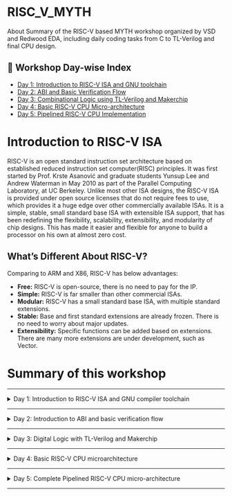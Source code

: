 # RISC_V_MYTH
About Summary of the RISC-V based MYTH workshop organized by VSD and Redwood EDA, including daily coding tasks from C to TL-Verilog and final CPU design.

## 📅 Workshop Day-wise Index

- [Day 1: Introduction to RISC-V ISA and GNU toolchain](https://github.com/kranthiuppada/RISC_V_MYTH/tree/main/LAB_WORK/Day_1)
- [Day 2: ABI and Basic Verification Flow](https://github.com/kranthiuppada/RISC_V_MYTH/tree/main/LAB_WORK/DAY_2)
- [Day 3: Combinational Logic using TL-Verilog and Makerchip](https://github.com/kranthiuppada/RISC_V_MYTH/tree/main/LAB_WORK/DAY_3)
- [Day 4: Basic RISC-V CPU Micro-architecture](https://github.com/kranthiuppada/RISC_V_MYTH/tree/main/LAB_WORK/DAY_4)
- [Day 5: Pipelined RISC-V CPU Implementation](https://github.com/kranthiuppada/RISC_V_MYTH/tree/main/LAB_WORK/DAY_5)


# Introduction to RISC-V ISA

RISC-V is an open standard instruction set architecture based on established reduced instruction set computer(RISC) principles. It was first started by Prof. Krste Asanović and graduate students Yunsup Lee and Andrew Waterman in May 2010 as part of the Parallel Computing Laboratory, at UC Berkeley. Unlike most other ISA designs, the RISC-V ISA is provided under open source licenses that do not require fees to use, which provides it a huge edge over other commercially available ISAs. It is a simple, stable, small standard base ISA with extensible ISA support, that has been redefining the flexibility, scalability, extensibility, and modularity of chip designs. This has made it easier and flexible for anyone to build a processor on his own at almost zero cost. 

## What’s Different About RISC-V?

   Comparing to ARM and X86, RISC-V has below advantages:

   - **Free:** RISC-V is open-source, there is no need to pay for the IP.
   - **Simple:** RISC-V is far smaller than other commercial ISAs.
   - **Modular:** RISC-V has a small standard base ISA, with multiple standard extensions.
   - **Stable:** Base and first standard extensions are already frozen. There is no need to worry about major updates.
   - **Extensibility:** Specific functions can be added based on extensions. There are many more extensions are under development, such as Vector.

# Summary of this workshop

******************************************************************************************************************************************************

<details>
  <summary>Day 1: Introduction to RISC-V ISA and GNU compiler toolchain</summary>

## Labs for Day 1  
**1. Simple c program for adding numbers between 1 to n**

    #include <stdio.h>

    int main() {
    int i, sum = 0, n = 5;
    for (i=1; i <= n; ++i) {
    sum += i; }
    printf("Sum of numbers from 1 to %d is %d\n", n, sum);
    return 0;

    }

This is the c code for adding numbers, make a file named sm1ton.c and paste this  in that file.

**Steps to run this**

1. Open the linux terminal and type
   
        gcc 1ton.c

3. And then type
  
        ./a.out
   
Then you will see the following output results

![image](https://github.com/user-attachments/assets/31b4a2ff-7d0a-46f8-b8c0-e601cfa2a2a8)

**2. Simulation of the same 1ton program but with Spike**

Run the following steps in terminal:

1. Open the terminal and type

        riscv64-unknown-elf-gcc -Ofast -mabi=lp64 -march=rv64i -o 1ton.o 1ton.c        


2. Then type

        spike pk 1ton.o
        

Then you should see the same result as:

![image](https://github.com/user-attachments/assets/8e469627-92ab-4e73-9670-6e5e4ab942c8)

</details>

******************************************************************************************************************************************************

<details>
  <summary>Day 2: Introduction to ABI and basic verification flow</summary>

## Labs for Day 2
**1. simulating the 1 to n adder but using ABI**

Run the following steps in the terminal:
1. Open the terminal and make a file names 1to9_custom.c
2. and type this in it
   
        #include <stdio.h>

        extern int load(int x, int y); 

        int main() {
	        int result = 0;
       	        int count = 2;
    	        result = load(0x0, count+1);
    	        printf("Sum of number from 1 to %d is %d\n", count, result); 
        }


3. Also make another file named load.S. And type this in it

        .section .text
        .global load
        .type load, @function

        load:
	        add 	a4, a0, zero //Initialize sum register a4 with 0x0
	        add 	a2, a0, a1   // store count of 10 in register a2. Register a1 is loaded with 0xa (decimal 10) from main program
	        add	a3, a0, zero // initialize intermediate sum register a3 by 0
        loop:	add 	a4, a3, a4   // Incremental addition
	        addi 	a3, a3, 1    // Increment intermediate register by 1	
	        blt 	a3, a2, loop // If a3 is less than a2, branch to label named <loop>
	        add	a0, a4, zero // Store final result to register a0 so that it can be read by main program
	        ret

4. Then open the terminal and type this after going to the folder in which you have made the two files.

        riscv64-unknown-elf-gcc -Ofast -mabi=lp64 -march=rv64i -o 1to9_custom.o 1to9_custom.c load.S

5. Then type

        spike pk 1to9_custom.o

Then you will see the following results after this:

![image](https://github.com/user-attachments/assets/43e37975-ee6d-4f8e-8bd2-844452451f75)

</details>

******************************************************************************************************************************************************

<details>
  <summary>Day 3: Digital Logic with TL-Verilog and Makerchip</summary>

# Day 3 – Digital Logic with TL-Verilog

## Topics Covered

### ➤ Logic Gates using TL-Verilog
Learned how to implement basic logic gates like AND, OR, NOT, and XOR using TL-Verilog. These gates form the foundation of digital circuit design.

### ➤ Makerchip IDE Introduction
Got familiar with the Makerchip platform, a web-based IDE for TL-Verilog. Explored live simulation, waveform viewing, and real-time logic visualization.

### ➤ Combinational Logic (Adders, Muxes)
Built combinational circuits such as adders and multiplexers that compute outputs purely based on the current inputs without memory or clock.

### ➤ Sequential Logic (Counters, Registers)
Designed logic that depends on clock cycles and stores state across time using registers. Created a basic counter to reinforce clocked logic.

### ➤ Pipelined Logic
Implemented pipelining using TL-Verilog’s timing abstraction. This helps in breaking large operations into stages to increase throughput.

### ➤ State Variables
Explored the use of `$`-prefixed signals to create and maintain state in TL-Verilog, like program counters and accumulators.


## Labs Completed
- Inverter
  1. Go to [Makerchip](makerchip.com) and click on launch makerchip IDE.
  2. Go to editor and place the below TL-Verilog in place of //...

		   $out = !$in;
  3. Then click on 'compile'.
- 2-input logic gates(eg:and gate)
  1. Go to [Makerchip](makerchip.com) and click on launch makerchip IDE.
  2. Go to editor and place the below TL-Verilog in place of //...

		   $out = $in1 && $in2 ;
  3. Then click on 'compile'.
- Vector addition
  1. Go to [Makerchip](makerchip.com) and click on launch makerchip IDE.
  2. Go to editor and place the below TL-Verilog in place of //...

		   $out[4:0] = $in1[3:0] + $in2[3:0];
  3. Then click on 'compile'.
- Multiplexers
  1. Go to [Makerchip](makerchip.com) and click on launch makerchip IDE.
  2. Go to editor and place the below TL-Verilog in place of //...

		   $out = $sel? $in1 : $in2;
  3. Then click on 'compile'.
- Combinational Calculator
  
  1. Go to [Makerchip](makerchip.com) and click on launch makerchip IDE.
  2. Go to editor and place the below TL-Verilog in place of //...

				$sum[31:0] = $val1[31:0] + $val2[31:0];
		   		$diff[31:0] = $val1[31:0] - $val2[31:0];
		   		$prod[31:0] = $val1[31:0] * $val2[31:0];
		   		$quot[31:0] = $val1[31:0] / $val2[31:0];
		​		$out[31:0] = $op[0] ? $sum : $op[1] ? $diff : $op[2] ? $prod : $qout ;

  3. Then click on 'compile'.

   ![Image](https://github.com/user-attachments/assets/4b881ad3-254e-4eea-94aa-9346efdedcdc)
- Sequential Calculator:
 
  1. Go to [Makerchip](makerchip.com) and click on launch makerchip IDE.
  2. Go to editor and place the below TL-Verilog in place of //...

				$sum[31:0] = $val1[31:0] + $val2[31:0];
		   		$diff[31:0] = $val1[31:0] - $val2[31:0];
		   		$prod[31:0] = $val1[31:0] * $val2[31:0];
		   		$quot[31:0] = $val1[31:0] / $val2[31:0];
		​		$out[31:0] = $op[0] ? $sum : $op[1] ? $diff : $op[2] ? $prod : $qout ;
				$out[31:0] = $val1[31:0]

  3. Then click on 'compile'.
   screenshot
- Fibonacci Series:

  The Fibonacci Sequence is a sequence of whole numbers starting with two 1s, where each subsequent value in the sequence is the sum of the previous two values.

  1. Go to [Makerchip](makerchip.com) and click on launch makerchip IDE.
  2. Go to editor and place the below TL-Verilog in place of //...

			$val[15:0] = $reset ? 1 : >>1$val + >>2$val;

  3. Then click on 'compile'.
  
- Pipelining using TL-Verilog:
  
   **Pythagorean Theorem Pipeline**

  1. Go to [Makerchip](makerchip.com) and click on launch makerchip IDE.
  2. Go to editor and place the below TL-Verilog in place of //...

			 |calc
     			 @0
      			   $valid = & $rand_valid[1:0];  // Valid with 1/4 probability
                                      			 // (& over two random bits).
   
  			 // DUT (Design Under Test)
   			|calc
      			?$valid
        			 // Pythagoras's Theorem
        			 @1
            			$aa_sq[7:0] = $aa[3:0] ** 2;
           			 $bb_sq[7:0] = $bb[3:0] ** 2;
        			 @2
            			$cc_sq[8:0] = $aa_sq + $bb_sq;
        			 @3
            			$cc[4:0] = sqrt($cc_sq);
	    
   3. Then click on 'compile'.
 -Final calculator with validity and memory:
 
   1. Go to [Makerchip](makerchip.com) and click on launch makerchip IDE.
   2. Go to editor and place the below TL-Verilog in place of //...

		|calc
    		  @0
      		   $reset = *reset;
     		 @1
         		$valid[0:0] = $reset ? '0 : >>1$valid + 1;
         		$valid_or_reset = $valid || $reset;
         		$val2[31:0] = $rand2;
        		 $val1[31:0] = >>2$out;
         
     		 ?$valid_or_reset
         		@1
            		$sum[31:0] = $val2[31:0] + $val1[31:0];
            		$diff[31:0] = $val2[31:0] - $val1[31:0];
   			 $prod[31:0] = $val2[31:0] * $val1[31:0];
            		$div[31:0] = $val2[31:0] / $val1[31:0];

      		@2
      		?$valid_or_reset
         		@2
           		 $out[31:0] = $reset ? '0:
                  		    $op[2:0] == 0 ? $sum :
                   		   $op[2:0] == 1 ? $diff :
                      		$op[2:0] == 2 ? $prod :
                      		$op[2:0] == 3 ? $div :
                      		$op[2:0] == 4 ? >>2$mem : >>2$out;
            		$mem[31:0] = $reset ? '0:
                      		$op[2:0] == 5 ? $val1:
                      		>>2$mem;
	    
    3. Then click on 'compile'.

## References
- [Workshop Slides (Day 3)](https://github.com/stevehoover/RISC-V_MYTH_Workshop)

  
   </details>

******************************************************************************************************************************************************

<details>
  <summary>Day 4: Basic RISC-V CPU microarchitecture</summary>
  ## Basic structure of RISC-V CPU microarchitecture
  

#### PC MUX
In RISC-V, the PC MUX (Program Counter Multiplexer) is a circuit that selects the next instruction to be executed based on various factors, including the type of instruction.

#### Rd Imem
In RISC-V architecture, IMEM Rd refers to the Read operation from the Instruction Memory (IMEM). This operation fetches the instruction from memory, given an address provided by the Program Counter (PC), and sends it to the processor.

#### Decoder
In RISC-V, the decoder is a crucial component that translates binary instruction codes into the control signals needed for the processor to execute the instruction.

#### Read/Write register
These are the register in RISC-V for read and write memory. Their are 32 registers like this in a RISC-V microachitecture.

#### ALU 
ALU stands for Arithmetic Logic Unit, a fundamental component of a computer's central processing unit (CPU). It's responsible for performing arithmetic operations (like addition, subtraction, multiplication, division) and logical operations (like AND, OR, NOT, XOR) on binary data.

## Labs for day 4

**1. Fetch and Decode**
1. Go to [Makerchip](makerchip.com) and click on launch makerchip IDE.
2. Go to editor and place the below TL-Verilog in place of //...

 		  |cpu
     		 @0
       		  $reset = *reset;
       		  $pc[31:0] = >>1$reset ? '0 :  (>>1$pc + 32'd4);
         
     		 @1
     		    $imem_rd_en = ! $reset;
    		     $imem_rd_addr[M4_IMEM_INDEX_CNT - 1:0] = $pc[M4_IMEM_INDEX_CNT + 1:2];
         
         
         $instr[31:0] = $imem_rd_data[31:0];
         
         $is_i_instr = $instr[6:2] ==? 5'b0000x ||
                       $instr[6:2] ==? 5'b001x0 ||
                       $instr[6:2] ==? 5'b11001 ||
                       $instr[6:2] ==? 5'b00100;
         
         $is_r_instr = $instr[6:2] ==? 5'b01011 ||
                       $instr[6:2] ==? 5'b011x0 ||
                       $instr[6:2] ==? 5'b10100;
         
         $is_s_instr = $instr[6:2] ==? 5'b0100x;
         
         $is_b_instr = $instr[6:2] ==? 5'b11000;
         
         $is_j_instr = $instr[6:2] ==? 5'b11011;
         
         $is_u_instr = $instr[6:2] ==? 5'b0x101;
         
         $imm[31:0] = $is_i_instr ? { {21{$instr[31]}}, $instr[30:20] } :
                      $is_s_instr ? { {21{$instr[31]}}, $instr[30:25], $instr[11:7] } :
                      $is_b_instr ? { {20{$instr[31]}}, $instr[7], $instr[31:25], $instr[11:8], 1'b0 } :
                      $is_u_instr ? { $instr[31:12] , 12'b0 } : 
                      $is_j_instr ? { {12{$instr[31]}}, $instr[19:12], $instr[20], $instr[30:21], 1'b0 } :
                      32'b0 ;
         
         
         $rs1[4:0] = $instr[19:15];
         $rs2[4:0] = $instr[24:20];
         $rd[4:0] = $instr[11:7];
         $funct7[6:0] = $instr[31:25];
         $funct3[2:0] = $instr[14:12];
         $opcode[6:0] = $instr[6:0];
         
         
         
         $rs1_valid = $is_r_instr || $is_i_instr || $is_s_instr || $is_b_instr  ;
         ?$rs1_valid
            $rs1[4:0] = $instr[19:15];
         
         
         $rs2_valid = $is_r_instr || $is_s_instr || $is_b_instr ;
         ?$rs2_valid
            $rs2[4:0] = $instr[24:20];
         
         
         $rd_valid = $is_r_instr || $is_i_instr || $is_u_instr || $is_j_instr;
         ?$rd_valid
            $rd[4:0] = $instr[11:7];
         
         $funct7_valid = $is_r_instr ;
         ?$funct7_valid
            $funct7[6:0] = $instr[31:25];
         
         $funct3_valid = $is_r_instr || $is_i_instr || $is_s_instr || $is_b_instr;
         ?$funct3_valid
            $funct3[2:0] = $instr[14:12];
         
         $opcode_valid = $is_i_instr ||  $is_r_instr || $is_s_instr || $is_b_instr || $is_j_instr || $is_u_instr;
         ?$opcode_valid
            $opcode[6:0] = $instr[6:0];
         
         
         $dec_bits[10:0] = { $funct7[5], $funct3, $opcode };
         
         
         $is_add = $dec_bits ==? 11'b0_000_0110011;
         $is_addi = $dec_bits ==? 11'bx_000_0010011;
         $is_beq = $dec_bits ==? 11'bx_000_1100011;
         $is_bne = $dec_bits ==? 11'bx_001_1100011;
         $is_blt = $dec_bits ==? 11'bx_100_1100011;
         $is_bge = $dec_bits ==? 11'bx_101_1100011;
         $is_bltu = $dec_bits ==? 11'bx_110_1100011;
         $is_bgeu = $dec_bits ==? 11'bx_111_1100011;


	    
4. Then click on 'compile'.


**This TL-Verilog is used for making a basic RISC-V CPU architecture but only from the PC to the decoder.**

**2. Basic RISC-V based CPU which performs addition of number 1 to 9**

1. Go to [Makerchip](makerchip.com) and click on launch makerchip IDE.
2. Go to editor and place the below TL-Verilog in place of //...

			


		|cpu
     		 @0
        		 $reset = *reset;
         
        		 $pc[31:0] = (>>1$reset) ? 32'd0 : (>>1$pc + 32'd4);
         
        
     			 @1
   		
         		$imem_rd_addr[M4_IMEM_INDEX_CNT - 1:0] = $pc[M4_IMEM_INDEX_CNT + 1:2];
         
         		$imem_rd_en = !$reset;
         
        		 $instr[31:0] = $imem_rd_data[31:0];
         
         
         
         		$is_i_instr = $instr[6:2] ==? 5'b0000x ||
                       $instr[6:2] ==? 5'b001x0 ||
                       $instr[6:2] ==? 5'b11001 ||
                       $instr[6:2] ==? 5'b00100;
         
   		  $is_r_instr = $instr[6:2] ==? 5'b01011 ||
                       $instr[6:2] ==? 5'b011x0 ||
                       $instr[6:2] ==? 5'b10100;
         
        		 $is_s_instr = $instr[6:2] ==? 5'b0100x;
         
        		 $is_b_instr = $instr[6:2] ==? 5'b11000;
         
        		 $is_j_instr = $instr[6:2] ==? 5'b11011;
         
      		   $is_u_instr = $instr[6:2] ==? 5'b0x101;
         
         
         		$imm[31:0] = $is_i_instr ? { {21{$instr[31]}}, $instr[30:20] } :
                      $is_s_instr ? { {21{$instr[31]}}, $instr[30:25], $instr[11:7] } :
                      $is_b_instr ? { {20{$instr[31]}}, $instr[7], $instr[31:25], $instr[11:8], 1'b0 } :
                      $is_u_instr ? { $instr[31:12] , 12'b0 } : 
                      $is_j_instr ? { {12{$instr[31]}}, $instr[19:12], $instr[20], $instr[30:21], 1'b0 } :
                      32'b0 ;
         
         
   
        $rs1_valid = $is_r_instr || $is_i_instr || $is_s_instr || $is_b_instr  ;
         ?$rs1_valid
            $rs1[4:0] = $instr[19:15];
         
         
         $rs2_valid = $is_r_instr || $is_s_instr || $is_b_instr ;
         ?$rs2_valid
            $rs2[4:0] = $instr[24:20];
         
         
         $rd_valid = $is_r_instr || $is_i_instr || $is_u_instr || $is_j_instr;
         ?$rd_valid
            $rd[4:0] = $instr[11:7];
         
         $funct7_valid = $is_r_instr ;
         ?$funct7_valid
            $funct7[6:0] = $instr[31:25];
         
         $funct3_valid = $is_r_instr || $is_i_instr || $is_s_instr || $is_b_instr;
         ?$funct3_valid
            $funct3[2:0] = $instr[14:12];
         
         $opcode_valid = $is_i_instr ||  $is_r_instr || $is_s_instr || $is_b_instr || $is_j_instr || $is_u_instr;
         ?$opcode_valid
            $opcode[6:0] = $instr[6:0];

         
        
         
         
         
         $dec_bits[10:0] = { $funct7[5], $funct3, $opcode };
         
         
         $is_add = $dec_bits == 11'b0_000_0110011;
         $is_addi = $dec_bits ==? 11'bx_000_0010011;
         
         
         $is_beq = $dec_bits ==? 11'bx_000_1100011;
         $is_bne = $dec_bits ==? 11'bx_001_1100011;
         $is_blt = $dec_bits ==? 11'bx_100_1100011;
         $is_bge = $dec_bits ==? 11'bx_101_1100011;
         $is_bltu = $dec_bits ==? 11'bx_110_1100011;
         $is_bgeu = $dec_bits ==? 11'bx_111_1100011;
         
         //read register file 
         
         
         
         $rf_wr_en = $rd_valid;
         $rf_wr_index[4:0] = $rd;
         
         
         $rf_rd_en1 = $rs1_valid;
         $rf_rd_index1[4:0] = $rs1;
         $rf_rd_en2 = $rs2_valid;
         $rf_rd_index2[4:0] = $rs2;
         
         
         $src1_value[31:0] = $rf_rd_data1;
         $src2_value[31:0] = $rf_rd_data2;
         
         //ALU 
         
         $result[31:0] = $is_addi ? ($src1_value + $imm) :
                         $is_add ? ($src1_value + $src2_value) :
                         32'bx;
         
         
         
         $taken_br = (! $is_b_instr) ? 1'b0 :
                      $is_beq ? ($src1_value == $src2_value) :
                      $is_bne ? ($src1_value != $src2_value) :
                      $is_blt ? ( ($src1_value < $src2_value) ^ ($src1_value[31] != $src2_value[31]) ) :
                      $is_bge ? ( ($src1_value >= $src2_value) ^ ($src1_value[31] != $src2_value[31]) ) :
                      $is_bltu ? ($src1_value < $src2_value) :
                      $is_bgeu ? ($src1_value >= $src2_value) :
                      1'b0;
         
         
         $br_tgt_pc[31:0] = $pc + $imm;

3. Then click on 'compile'

**This TL-Verilog code is the final code for a basic 1 to 9 summer with the write and read register, ALU, Branch etc.**


</details>

******************************************************************************************************************************************************

<details>
  <summary>Day 5: Complete Pipelined RISC-V CPU micro-architecture</summary>

# Lab: The complete pipelined CPU

This is the link to my work [CPU](https://myth.makerchip.com/sandbox/02kfkhXA6/0k5hOVx#)

1. Go to [Makerchip](makerchip.com) and click on launch makerchip IDE.
2. Go to editor and place the below TL-Verilog in place of //...

   		|cpu
     		 @0
         $reset = *reset;
         $pc[31:0] = >>1$reset ? '0:
                     >>3$valid_taken_br || >>3$is_jal && >>3$valid_jump ? >>3$br_tgt_pc :
                     >>3$is_jalr && >>3$valid_jump ? >>3$jalr_tgt_pc :
                     >>3$valid_load?  >>3$inc_pc:
                     >>1$inc_pc;
                     
         $imem_rd_addr[M4_IMEM_INDEX_CNT - 1:0] = $pc[M4_IMEM_INDEX_CNT + 1:2];
         $imem_rd_en = !$reset;
      		@1
         		*passed = |cpu/xreg[10]>>5$value == (1+2+3+4+5+6+7+8+9);
         		$instr[31:0] = $imem_rd_data;
        		 $inc_pc[31:0] = $pc + 4;
         
       		  $is_i_instr = $instr[6:2] ==? 5'b0000x ||
                       $instr[6:2] ==? 5'b001x0 ||
                       $instr[6:2] ==? 5'b11001 ||
                       $instr[6:2] ==? 5'b00100;
         
         $is_r_instr = $instr[6:2] ==? 5'b01011 ||
                       $instr[6:2] ==? 5'b011x0 ||
                       $instr[6:2] ==? 5'b10100;
         
         $is_s_instr = $instr[6:2] ==? 5'b0100x;
         
         $is_b_instr = $instr[6:2] ==? 5'b11000;
         
         $is_j_instr = $instr[6:2] ==? 5'b11011;
         
         $is_u_instr = $instr[6:2] ==? 5'b0x101;
         
         $imm[31:0] = $is_i_instr ? { {21{$instr[31]}}, $instr[30:20] } :
                      $is_s_instr ? { {21{$instr[31]}}, $instr[30:25], $instr[11:7] } :
                      $is_b_instr ? { {20{$instr[31]}}, $instr[7], $instr[30:25], $instr[11:8], 1'b0 } :
                      $is_u_instr ? { $instr[31:12] , 12'b0 } : 
                      $is_j_instr ? { {12{$instr[31]}}, $instr[19:12], $instr[20], $instr[30:21], 1'b0 } :
                      32'b0 ;

         
         $opcode_valid = $is_i_instr ||  $is_r_instr || $is_s_instr || $is_b_instr || $is_j_instr || $is_u_instr;
         ?$opcode_valid
            $opcode[6:0] = $instr[6:0];

         
         
         
         
         $rs1_valid = $is_r_instr || $is_i_instr || $is_s_instr || $is_b_instr; 
         ?$rs1_valid
            $rs1[4:0] = $instr[19:15];
            
         $rs2_valid = $is_r_instr || $is_s_instr || $is_b_instr; 
         ?$rs2_valid
            $rs2[4:0] = $instr[24:20];
         
         $funct7_valid = $is_r_instr; 
         ?$funct7_valid
            $funct7[6:0] = $instr[31:25];
            
         $rd_valid = $is_r_instr || $is_i_instr || $is_u_instr || $is_j_instr;
         ?$rd_valid
            $rd[4:0] = $instr[11:7];
            
         $funct3_valid = $is_r_instr || $is_i_instr || $is_s_instr || $is_b_instr;
         ?$funct3_valid
            $funct3[2:0] = $instr[14:12];
            
         $dec_bits[11:0] = {$funct7[5],$funct3,$opcode};
         
         $is_beq = $dec_bits ==?  11'bx_000_1100011;
         $is_bne = $dec_bits ==?  11'bx_001_1100011;
         $is_blt = $dec_bits ==?  11'bx_100_1100011;
         $is_bge = $dec_bits ==?  11'bx_101_1100011;
         $is_bltu = $dec_bits ==? 11'bx_110_1100011;
         $is_bgeu = $dec_bits ==? 11'bx_111_1100011;
         $is_addi = $dec_bits ==? 11'bx_000_0010011;
         $is_add = $dec_bits ==   11'b0_000_0110011;
         $is_load = $dec_bits ==?   11'bx_xxx_0000011;
         $is_lui = $dec_bits ==?   11'bx_xxx_0110111;
         $is_auipc = $dec_bits ==?   11'bx_xxx_0010111;
         $is_jal = $dec_bits ==?   11'bx_xxx_1101111;
         $is_jalr = $dec_bits ==?  11'bx_000_1100111;
         $is_sb = $dec_bits ==?  11'bx_000_0100011;
         $is_sh = $dec_bits ==?  11'bx_001_0100011;
         $is_sw = $dec_bits ==?  11'bx_010_0100011;
         $is_slti = $dec_bits ==?  11'bx_010_0010011;
         $is_sltiu = $dec_bits ==?  11'bx_011_0010011;
         $is_xori = $dec_bits ==?  11'bx_100_0010011;
         $is_ori = $dec_bits ==?  11'bx_110_0010011;
         $is_andi = $dec_bits ==?  11'bx_111_0010011;
         $is_slli = $dec_bits ==?  11'b0_001_0010011;
         $is_srli = $dec_bits ==?  11'b0_101_0010011;
         $is_srai = $dec_bits ==?  11'b1_101_0010011;
         $is_sub = $dec_bits ==?  11'b1_000_0110011;
         $is_sll = $dec_bits ==?  11'b0_001_0110011;
         $is_slt = $dec_bits ==?  11'b0_010_0110011;
         $is_sltu = $dec_bits ==?  11'b0_011_0110011;
         $is_xor = $dec_bits ==?  11'b0_100_0110011;
         $is_srl = $dec_bits ==?  11'b0_101_0110011;
         $is_sra = $dec_bits ==?  11'b1_101_0110011;
         $is_or = $dec_bits ==?  11'b0_110_0110011;
         $is_and = $dec_bits ==?  11'b0_111_0110011;
         
      		@2
        		 $br_tgt_pc[31:0] = $pc + $imm;
         
         $rf_rd_en1 = $rs1_valid;
         $rf_rd_index1[4:0] = $rs1;
         
         $rf_rd_en2 = $rs2_valid;
         $rf_rd_index2[4:0] = $rs2;
         $src1_value[31:0] = (>>1$rf_wr_index == $rf_rd_index1) && >>1$rf_wr_en  ?
                              >>1$rf_wr_data : $rf_rd_data1;
         $src2_value[31:0] = (>>1$rf_wr_index == $rf_rd_index2) && >>1$rf_wr_en  ?
                              >>1$rf_wr_data : $rf_rd_data2;
         
     		 @3
        		 $sltu_rslt = $src1_value < $src2_value;
        		 $sltiu_rslt = $src1_value < $imm;
         
         		$result[31:0] = $is_addi || $is_load || $is_s_instr? $src1_value + $imm :
                         $is_add ? $src1_value + $src2_value:
                         $is_andi ? $src1_value & $imm:
                         $is_ori ? $src1_value | $imm:
                         $is_xori ? $src1_value ^ $imm:
                         $is_slli ? $src1_value << $imm[5:0]:
                         $is_srli ? $src1_value >> $imm[5:0]:
                         $is_and ? $src1_value & $src2_value:
                         $is_or ? $src1_value | $src2_value:
                         $is_xor ? $src1_value ^ $src2_value:
                         $is_sub ? $src1_value - $src2_value:
                         $is_sll ? $src1_value << $src2_value[4:0]:
                         $is_srl ? $src1_value >> $src2_value[4:0]:
                         $is_sltu ? $src1_value < $src2_value:
                         $is_sltiu ? $src1_value < $imm:
                         $is_lui ? {$imm[31:12],'0}:
                         $is_auipc ? $pc + $imm :
                         $is_jal ? $pc + 4 :
                         $is_jalr ? $pc + 4 :
                         $is_srai ? { {32{$src1_value[31]}}, $src1_value} >> $imm[4:0]:
                         $is_slt ? ($src1_value[31] == $src2_value[31]) ? $sltu_rslt : {31'b0, $src1_value[31]}:
                         $is_slti ? ($src1_value[31] == $imm[31]) ? $sltiu_rslt : {31'b0, $src1_value[31]}:
                         $is_sra ? { {32{$src1_value[31]}}, $src1_value} >> $src2_value[4:0]:
                         32'bx;
                         
         $taken_br = $is_beq ? ($src1_value == $src2_value) :
                     $is_bne ? ($src1_value != $src2_value) :
                     $is_blt ? ($src1_value < $src2_value) ^ ($src1_value[31] != $src2_value[31]) :
                     $is_bge ? ($src1_value >= $src2_value) ^ ($src1_value[31] != $src2_value[31]) :
                     $is_bltu ? ($src1_value < $src2_value) :
                     $is_bgeu ? ($src1_value >= $src2_value) : 1'b0;
         
         $valid_taken_br = $valid && $taken_br;
         $valid_load = $valid && $is_load;
         
         $is_jump = $is_jal || $is_jalr;
         $valid_jump = $is_jump && $valid;
         
         $valid = !(>>1$valid_taken_br || >>2$valid_taken_br
                     || >>1$valid_load || >>2$valid_load
                     || >>1$valid_jump || >>2$valid_jump) ;
         
         $jalr_tgt_pc[31:0] = $src1_value + $imm; 
         
         $rf_wr_en = $rd!='0 && $rd_valid && $valid ; 
         $rf_wr_index[4:0] = >>2$valid_load ? >>2$rd : $rd;
         $rf_wr_data[31:0] = >>2$valid_load ? >>2$ld_data: $result ; 
     		 @4
       		  $dmem_wr_en = $is_s_instr && $valid;
         
       		  $dmem_addr[3:0] = $result[5:2];
         
       		  $dmem_wr_data[31:0] = $src2_value;
         
        		 $dmem_rd_en = $is_load;
         
     		 @5
		         $ld_data[31:0] = $dmem_rd_data;
	    
3. Then click on 'compile'.



</details>


******************************************************************************************************************************************************



 
